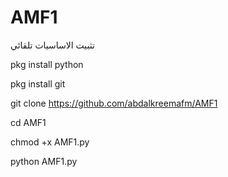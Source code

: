 
# AMF1



تثبيت الاساسيات تلقائي 


pkg install python 


pkg install git


git clone https://github.com/abdalkreemafm/AMF1


cd AMF1


chmod +x AMF1.py


python AMF1.py
